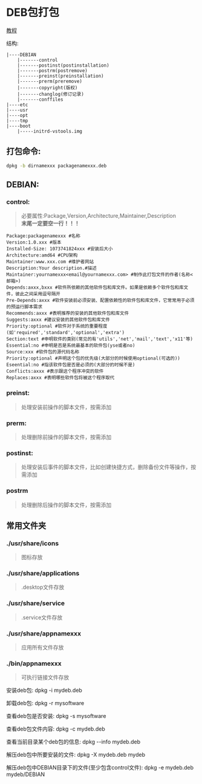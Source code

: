 # DEB包打包

[教程](https://blog.csdn.net/fengshengwei3/article/details/124271254)

结构:
```
|----DEBIAN
    |-------control
    |-------postinst(postinstallation)
    |-------postrm(postremove)
    |-------preinst(preinstallation)
    |-------prerm(preremove)
    |-------copyright(版权)
    |-------changlog(修订记录)
    |-------conffiles
|----etc
|----usr
|----opt
|----tmp
|----boot
    |-----initrd-vstools.img
```

## 打包命令:
```bash
dpkg -b dirnamexxx packagenamexxx.deb
```

## DEBIAN:

### control: 
> 必要属性:Package,Version,Architecture,Maintainer,Description  
> **末尾一定要空一行！！！**

```
Package:packagenamexxx #名称
Version:1.0.xxx #版本
Installed-Size: 1073741824xxx #安装后大小
Architecture:amd64 #CPU架构
Maintainer:www.xxx.com #维护者网站
Description:Your description.#描述
Maintainer:yournamexxx<email@yournamexxx.com> #制作此打包文件的作者(名称<邮箱>)
Depends:axxx,bxxx #软件所依赖的其他软件包和库文件。如果是依赖多个软件包和库文件，彼此之间采用逗号隔开
Pre-Depends:axxx #软件安装前必须安装、配置依赖性的软件包和库文件，它常常用于必须的预运行脚本需求
Recommends:axxx #表明推荐的安装的其他软件包和库文件
Suggests:axxx #建议安装的其他软件包和库文件
Priority:optional #软件对于系统的重要程度(如'required','standard','optional','extra')
Section:text #申明软件的类别(常见的有'utils','net','mail','text','x11'等)
Essential:no #申明是否是系统最基本的软件包(yse或者no)
Source:xxx #软件包的源代码名称
Priority:optional #声明这个包的优先级(大部分的时候使用optional(可选的))
Eseential:no #指该软件包是否是必须的(大部分的时候不是)
Conflicts:axxx #表示跟这个程序冲突的软件
Replaces:axxx #表明哪些软件包将被这个程序取代
```

### preinst:
> 处理安装前操作的脚本文件，按需添加

### prerm:
> 处理删除前操作的脚本文件，按需添加

### postinst:
> 处理安装后事件的脚本文件，比如创建快捷方式，删除备份文件等操作，按需添加

### postrm
> 处理删除后操作的脚本文件，按需添加

## 常用文件夹

### ./usr/share/icons
> 图标存放

### ./usr/share/applications
> .desktop文件存放

### ./usr/share/service
> .service文件存放

### ./usr/share/appnamexxx
> 应用所有文件存放

### ./bin/appnamexxx
> 可执行链接文件存放

安装deb包: dpkg -i mydeb.deb

卸载deb包: dpkg -r mysoftware

查看deb包是否安装: dpkg -s mysoftware

查看deb包文件内容: dpkg -c mydeb.deb

查看当前目录某个deb包的信息: dpkg --info mydeb.deb

解压deb包中所要安装的文件: dpkg -X mydeb.deb mydeb

解压deb包中DEBIAN目录下的文件(至少包含control文件): dpkg -e mydeb.deb mydeb/DEBIAN
